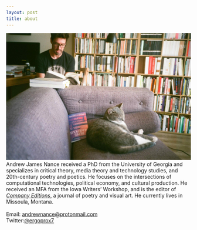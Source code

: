 ```yaml
---
layout: post
title: about
---
```

![Andrew James Nance](https://github.com/ajamesnance/ajamesnance.github.io/blob/main/nance.jpg?raw=true)
Andrew James Nance received a PhD from the University of Georgia and specializes in critical theory, media theory and technology studies, and 20th-century poetry and poetics. He focuses on the intersections of computational technologies, political economy, and cultural production. He received an MFA from the Iowa Writers’ Workshop, and is the editor of [*Company Editions*](http://www.companyeditions.com), a journal of poetry and visual art. He currently lives in Missoula, Montana.
<br>
<br>
Email: andrewnance@protonmail.com<br> Twitter:[@ergoprox7](https://twitter.com/ergoprox7)
